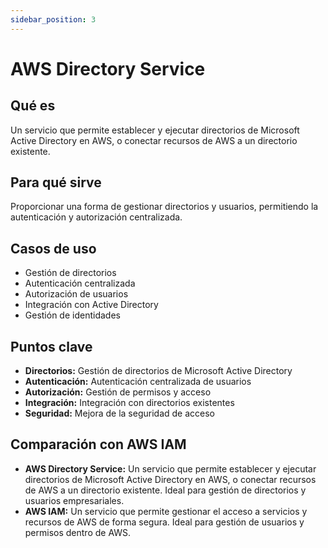 ```yaml
---
sidebar_position: 3
---
```


# AWS Directory Service

## Qué es
Un servicio que permite establecer y ejecutar directorios de Microsoft Active Directory en AWS, o conectar recursos de AWS a un directorio existente.

## Para qué sirve
Proporcionar una forma de gestionar directorios y usuarios, permitiendo la autenticación y autorización centralizada.

## Casos de uso
- Gestión de directorios
- Autenticación centralizada
- Autorización de usuarios
- Integración con Active Directory
- Gestión de identidades

## Puntos clave
- **Directorios:** Gestión de directorios de Microsoft Active Directory
- **Autenticación:** Autenticación centralizada de usuarios
- **Autorización:** Gestión de permisos y acceso
- **Integración:** Integración con directorios existentes
- **Seguridad:** Mejora de la seguridad de acceso

## Comparación con AWS IAM
- **AWS Directory Service:** Un servicio que permite establecer y ejecutar directorios de Microsoft Active Directory en AWS, o conectar recursos de AWS a un directorio existente. Ideal para gestión de directorios y usuarios empresariales.
- **AWS IAM:** Un servicio que permite gestionar el acceso a servicios y recursos de AWS de forma segura. Ideal para gestión de usuarios y permisos dentro de AWS. 